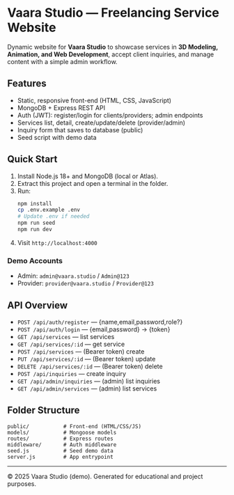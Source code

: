
# Vaara Studio — Freelancing Service Website

Dynamic website for **Vaara Studio** to showcase services in **3D Modeling, Animation, and Web Development**, accept client inquiries, and manage content with a simple admin workflow.

## Features
- Static, responsive front-end (HTML, CSS, JavaScript)
- MongoDB + Express REST API
- Auth (JWT): register/login for clients/providers; admin endpoints
- Services list, detail, create/update/delete (provider/admin)
- Inquiry form that saves to database (public)
- Seed script with demo data

## Quick Start
1. Install Node.js 18+ and MongoDB (local or Atlas).
2. Extract this project and open a terminal in the folder.
3. Run:
   ```bash
   npm install
   cp .env.example .env
   # Update .env if needed
   npm run seed
   npm run dev
   ```
4. Visit `http://localhost:4000`

### Demo Accounts
- Admin: `admin@vaara.studio` / `Admin@123`
- Provider: `provider@vaara.studio` / `Provider@123`

## API Overview
- `POST /api/auth/register` — {name,email,password,role?}
- `POST /api/auth/login` — {email,password} → {token}
- `GET /api/services` — list services
- `GET /api/services/:id` — get service
- `POST /api/services` — (Bearer token) create
- `PUT /api/services/:id` — (Bearer token) update
- `DELETE /api/services/:id` — (Bearer token) delete
- `POST /api/inquiries` — create inquiry
- `GET /api/admin/inquiries` — (admin) list inquiries
- `GET /api/admin/services` — (admin) list services

## Folder Structure
```text
public/           # Front-end (HTML/CSS/JS)
models/           # Mongoose models
routes/           # Express routes
middleware/       # Auth middleware
seed.js           # Seed demo data
server.js         # App entrypoint
```

---

© 2025 Vaara Studio (demo). Generated for educational and project purposes.
